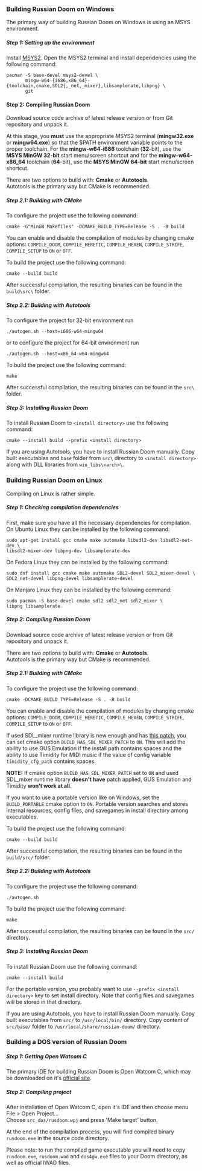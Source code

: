 ### Building Russian Doom on Windows

The primary way of building Russian Doom on Windows is using an MSYS environment.

##### Step 1: Setting up the environment

Install [MSYS2](https://www.msys2.org/). Open the MSYS2 terminal and install dependencies using the following command:
```
pacman -S base-devel msys2-devel \
       mingw-w64-{i686,x86_64}-{toolchain,cmake,SDL2{,_net,_mixer},libsamplerate,libpng} \
       git
```

#### Step 2: Compiling Russian Doom

Download source code archive of latest release version or from Git repository and unpack it.

At this stage, you **must** use the appropriate MSYS2 terminal (**mingw32.exe** or **mingw64.exe**) 
so that the $PATH environment variable points to the proper toolchain. 
For the **mingw-w64-i686** toolchain (**32**-bit), use the **MSYS MinGW 32-bit** start menu/screen shortcut 
and for the **mingw-w64-x86_64** toolchain (**64**-bit), use the **MSYS MinGW 64-bit** start menu/screen shortcut.

There are two options to build with: **Cmake** or **Autotools**.  
Autotools is the primary way but CMake is recommended.

##### Step 2.1: Building with CMake

To configure the project use the following command:
```
cmake -G"MinGW Makefiles" -DCMAKE_BUILD_TYPE=Release -S . -B build
```
You can enable and disable the compilation of modules by changing cmake options:
`COMPILE_DOOM`, `COMPILE_HERETIC`, `COMPILE_HEXEN`, `COMPILE_STRIFE`, `COMPILE_SETUP`
to `ON` or `OFF`.

To build the project use the following command:
```
cmake --build build
```

After successful compilation, the resulting binaries can be found in the `build\src\` folder.

##### Step 2.2: Building with Autotools

To configure the project for 32-bit environment run
```
./autogen.sh --host=i686-w64-mingw64
```
or to configure the project for 64-bit environment run
```
./autogen.sh --host=x86_64-w64-mingw64
```
To build the project use the following command:
```
make
```
After successful compilation, the resulting binaries can be found in the `src\` folder.

##### Step 3: Installing Russian Doom

To install Russian Doom to `<install directory>` use the following command:
```
cmake --install build --prefix <install directory>
```

If you are using Autotools, you have to install Russian Doom manually. Copy built executables and `base` folder from `src\`
directory to `<install directory>` along with DLL libraries from `win_libs\<arch>\`.

### Building Russian Doom on Linux

Compiling on Linux is rather simple. 

##### Step 1: Checking compilation dependencies

First, make sure you have all the necessary dependencies for compilation.
On Ubuntu Linux they can be installed by the following command:
```
sudo apt-get install gcc cmake make automake libsdl2-dev libsdl2-net-dev \
libsdl2-mixer-dev libpng-dev libsamplerate-dev
```
On Fedora Linux they can be installed by the following command:
```
sudo dnf install gcc cmake make automake SDL2-devel SDL2_mixer-devel \
SDL2_net-devel libpng-devel libsamplerate-devel
```
On Manjaro Linux they can be installed by the following command:
```
sudo pacman -S base-devel cmake sdl2 sdl2_net sdl2_mixer \
libpng libsamplerate
```

##### Step 2: Compiling Russian Doom

Download source code archive of latest release version or from Git repository and unpack it.

There are two options to build with: **Cmake** or **Autotools**.  
Autotools is the primary way but CMake is recommended.

##### Step 2.1: Building with CMake

To configure the project use the following command:
```
cmake -DCMAKE_BUILD_TYPE=Release -S . -B build
```
You can enable and disable the compilation of modules by changing cmake options:
`COMPILE_DOOM`, `COMPILE_HERETIC`, `COMPILE_HEXEN`, `COMPILE_STRIFE`, `COMPILE_SETUP`
to `ON` or `OFF`.

If used SDL_mixer runtime library is new enough and has [this patch](https://github.com/libsdl-org/SDL_mixer/commit/1c0092787398097360f7da745c7644fd32697f3b),
you can set cmake option `BUILD_HAS_SDL_MIXER_PATCH` to `ON`.
This will add the ability to use GUS Emulation if the install path contains spaces
and the ability to use Timidity for MIDI music if the value of config variable `timidity_cfg_path` contains spaces.

**NOTE:** If cmake option `BUILD_HAS_SDL_MIXER_PATCH` set to `ON` and used SDL_mixer runtime library **doesn't have** patch applied,
GUS Emulation and Timidity **won't work at all**.

If you want to use a portable version like on Windows, set the `BUILD_PORTABLE` cmake option to `ON`.
Portable version searches and stores internal resources, config files, and savegames in install directory among executables.

To build the project use the following command:
```
cmake --build build
```
After successful compilation, the resulting binaries can be found in the `build/src/` folder.

##### Step 2.2: Building with Autotools

To configure the project use the following command:
```
./autogen.sh
```
To build the project use the following command:
```
make
```
After successful compilation, the resulting binaries can be found in the `src/` directory.

##### Step 3: Installing Russian Doom

To install Russian Doom use the following command:
```
cmake --install build
```
For the portable version, you probably want to use `--prefix <install directory>` key to set install directory.
Note that config files and savegames will be stored in that directory.

If you are using Autotools, you have to install Russian Doom manually. Copy built executables from `src/`
to `/usr/local/bin/` directory. Copy content of `src/base/` folder to `/usr/local/share/russian-doom/` directory.

### Building a DOS version of Russian Doom

##### Step 1: Getting Open Watcom C

The primary IDE for building Russian Doom is Open Watcom C, which may be downloaded on it's [official site](http://www.openwatcom.org/download.php).

##### Step 2: Compiling project

After installation of Open Watcom C, open it's IDE and then choose menu File > Open Project...  
Choose `src_dos/rusdoom.wpj` and press 'Make target' button.

At the end of the compilation process, you will find compiled binary `rusdoom.exe` in the source code directory.

Please note: to run the compiled game executable you will need to copy
`rusdoom.exe`, `rusdoom.wad` and `dos4gw.exe` files to your Doom directory, as well as official IWAD files.
